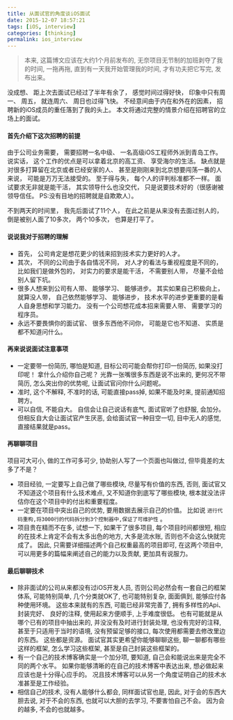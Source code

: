 ```yaml
---
title: 从面试官的角度谈iOS面试
date: 2015-12-07 18:57:21
tags: [iOS, interview]
categories: [thinking]
permalink: ios_interview
---
```


> 本来, 这篇博文应该在大约1个月前发布的, 无奈项目无节制的加班剥夺了我的时间, 一拖再拖, 直到有一天我开始管理我的时间, 才有功夫把它写完, 发布出来。

没成想、 距上次去面试已经过了半年有余了， 感觉时间过得好快， 印象中只有周一、 周五， 就连周六、 周日也过得飞快。 不经意间由于内在和外在的因素， 招聘新的iOS成员的重任落到了我的头上。 本文将通过完整的情景介绍在招聘官的立场上的面试。

#### 首先介绍下这次招聘的前提

由于公司业务需要， 需要招聘一名中级、 一名高级iOS工程师外派到青岛工作。 说实话， 这个工作的优点是可以拿着北京的高工资、 享受海尔的生活。 缺点就是对很多打算留在北京或者已经安家的人、 甚至是刚刚来到北京想要闯荡一番的人来说， 可能是万万无法接受的。 至于得与失， 每个人的评判标准都不一样。 面试要求无非就是能干活， 其实领导什么也没交代， 只是说要技术好的（很感谢被领导信任。 PS:没有目地的招聘就是自欺欺人）。

不到两天的时间里， 我先后面试了11个人， 在此之前是从来没有去面过别人的， 倒是被别人面了10多次， 两个10多次， 也算是打平了。

#### 说说我对于招聘的理解

* 首先， 公司肯定是想花更少的钱来招到技术实力更好的人才。
* 其次， 不同的公司由于各自情况不同， 对人才的看法与重视程度是不同的， 比如我们是做外包的， 对实力的要求是能干活， 不需要别人带， 尽量不会给别人留下坑。
* 很多人想来到公司有人带、 能够学习、 能够进步。 其实如果自己积极向上， 就算没人带， 自己依然能够学习、 能够进步， 技术水平的进步更重要的是看人自身思想和学习能力。 没有一个公司想花成本招来需要人带、 需要学习的程序员。
* 永远不要畏惧你的面试官、 很多东西他不问你， 可能是它也不知道、 实质是都不知道问什么。

#### 再来说说面试注意事项

* 一定要带一份简历, 哪怕是知道, 目标公司可能会帮你打印一份简历, 如果没打印呢！ 拿什么介绍你自己呢？ 光靠一张嘴很多东西是说不出来的, 更何况不带简历, 怎么突出你的优势呢, 让面试官问你什么问题呢。
* 准时, 这个不解释, 不准时的话, 可能直接pass掉, 如果不能及时来, 提前通知招聘方。
* 可以自信, 不能自大。 自信会让自己说话有底气, 面试官听了也舒服, 会加分。 但相反自大会让面试官产生厌恶, 会给面试官一种目空一切, 目中无人的感觉, 直接结果就是pass。

#### 再聊聊项目

项目可大可小, 做的工作可多可少, 协助别人写了一个页面也叫做过, 但毕竟差的太多了不是？

* 项目经验, 一定要写上自己做了哪些模块, 尽量写有价值的东西, 否则, 面试官又不知道这个项目有什么技术难点, 又不知道你到底写了哪些模块, 根本就没法评估你在这个项目中的付出和重要程度。
* 一定要在项目中突出自己的优势, 要用数据去展示自己的价值。 比如说 `进行代码重构,将3000行的代码拆分到3个控制器中,保证了可维护性` 。
* 项目贵在精而不在多, 试想一下, 如果干了很多项目, 每个项目时间都很短, 相应的在技术上肯定不会有太多出色的地方, 大多是流水账, 否则也不会这么快就完成了。 因此, 只需要详细描述两个自己权重最高的项目即可, 在这两个项目中, 可以用更多的篇幅来阐述自己的能力以及贡献, 更加具有说服力。

#### 最后聊聊技术

* 除非面试的公司从来都没有过iOS开发人员, 否则公司必然会有一套自己的框架体系, 可能特别简单, 几个分类就OK了, 也可能特别复杂, 面面俱到, 能够应付各种使用环境。 这些本来就有的东西, 可能已经非常完善了, 拥有多样性的Api、 封装完好、 良好的注释, 使用起来方便顺手, 上手难度很低。 也有可能就是从哪个已有的项目中抽出来的, 并没没有及时进行封装处理, 也没有完好的注释, 甚至于只适用于当时的语境, 没有预留足够的接口, 每次使用都需要去修改里边的东西。 这些都是资源。 面试官其实更希望你能够聊聊这些, 聊一聊都有哪些这样的框架, 怎么学习这些框架, 甚至是自己封装这些框架的。
* 有一个自己的技术博客确实是一个加分项, 要知道, 自己会和能说出来是完全不同的两个水平。 如果你能够清晰的在自己的技术博客中表达出来, 想必做起来应该也是十分得心应手的。 况且技术博客可以从另一个角度证明自己的技术水准甚至是工作经验。
* 相信自己的技术, 没有人能够什么都会, 同样面试官也是, 因此, 对于会的东西大胆去说, 对于不会的东西, 也就可以大胆的去学习, 不要害怕自己不会。 因为会的越多, 不会的也就越多。
